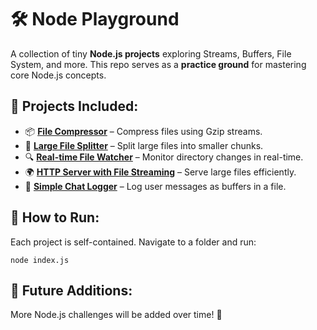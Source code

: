 # 🛠️ Node Playground

A collection of tiny **Node.js projects** exploring Streams, Buffers, File System, and more. This repo serves as a **practice ground** for mastering core Node.js concepts.

## 🚀 Projects Included:

- 📦 [**File Compressor**]() – Compress files using Gzip streams.
- 📂 [**Large File Splitter**]() – Split large files into smaller chunks.
- 🔍 [**Real-time File Watcher**]() – Monitor directory changes in real-time.
- 🌍 [**HTTP Server with File Streaming**]() – Serve large files efficiently.
- 💬 [**Simple Chat Logger**]() – Log user messages as buffers in a file.

## 📌 How to Run:

Each project is self-contained. Navigate to a folder and run:

```
node index.js
```

## 📖 Future Additions:

More Node.js challenges will be added over time! 🚀
